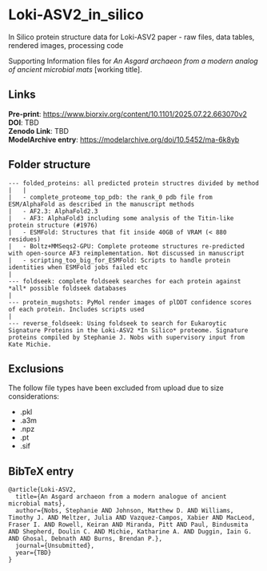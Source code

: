 # Loki-ASV2_in_silico
In Silico protein structure data for Loki-ASV2 paper - raw files, data tables, rendered images, processing code

Supporting Information files for *An Asgard archaeon from a modern analog of ancient microbial mats* [working title].

## Links
**Pre-print**: https://www.biorxiv.org/content/10.1101/2025.07.22.663070v2 \
**DOI**: TBD \
**Zenodo Link**: TBD \
**ModelArchive entry**: https://modelarchive.org/doi/10.5452/ma-6k8yb 

## Folder structure
```
--- folded_proteins: all predicted protein structres divided by method  
|   |
|   - complete_proteome_top_pdb: the rank_0 pdb file from ESM/AlphaFold as described in the manuscript methods
|   - AF2.3: AlphaFold2.3
|   - AF3: AlphaFold3 including some analysis of the Titin-like protein structure (#1976)
|   - ESMFold: Structures that fit inside 40GB of VRAM (< 880 residues) 
|   - Boltz+MMSeqs2-GPU: Complete proteome structures re-predicted with open-source AF3 reimplementation. Not discussed in manuscript 
|   - scripting_too_big_for_ESMFold: Scripts to handle protein identities when ESMFold jobs failed etc 
|
--- foldseek: complete foldseek searches for each protein against *all* possible foldseek databases
|
--- protein_mugshots: PyMol render images of plDDT confidence scores of each protein. Includes scripts used 
|
--- reverse_foldseek: Using foldseek to search for Eukaroytic Signature Proteins in the Loki-ASV2 *In Silico* proteome. Signature proteins compiled by Stephanie J. Nobs with supervisory input from Kate Michie.
```

## Exclusions 
The follow file types have been excluded from upload due to size considerations:
- .pkl
- .a3m
- .npz
- .pt
- .sif

## BibTeX entry
```
@article{Loki-ASV2,
  title={An Asgard archaeon from a modern analogue of ancient microbial mats},
  author={Nobs, Stephanie AND Johnson, Matthew D. AND Williams, Timothy J. AND Meltzer, Julia AND Vazquez-Campos, Xabier AND MacLeod, Fraser I. AND Rowell, Keiran AND Miranda, Pitt AND Paul, Bindusmita AND Shepherd, Doulin C. AND Michie, Katharine A. AND Duggin, Iain G. AND Ghosal, Debnath AND Burns, Brendan P.},
  journal={Unsubmitted},
  year={TBD}
}
```
